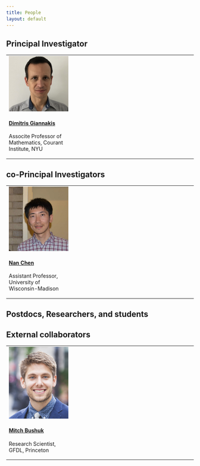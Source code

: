 ```yaml
---
title: People
layout: default
---
```


## Principal Investigator

<table class="fixed">
  <col width="200"/>
  <col width="200"/>
  <col width="200"/>
  <tr>
      <td> <!-- Dimitris Giannakis -->
          <div class="card" style="width: 10rem;">
            <a href="https://cims.nyu.edu/~dimitris/" title="" class="card-image hover-overlay" target="_blank">
            <img src="images/team/dimitris_small.png" alt="" class="img-responsive">
            </a>  
            <div class="card-text">
              <h4><a href="https://cims.nyu.edu/~dimitris/" target="_blank">Dimitris Giannakis</a></h4>
              <div class="card-desription">
                <p>Associte Professor of Mathematics, Courant Institute, NYU</p>
              </div>
            </div>
          </div>
      </td>
  </tr>
</table>

## co-Principal Investigators

<table class="fixed">
  <col width="200"/>
  <col width="200"/>
  <col width="200"/>
  <tr>
      <td> <!-- Nan Chen -->
          <div class="card" style="width: 10rem;">
            <a href="https://www.math.wisc.edu/~chennan/" title="" class="card-image hover-overlay" target="_blank">
            <img src="images/team/chen.jpg" alt="" class="img-responsive">
            </a>  
            <div class="card-text">
              <h4><a href="https://www.math.wisc.edu/~chennan/" target="_blank">Nan Chen</a></h4>
              <div class="card-desription">
                <p>Assistant Professor, University of Wisconsin-Madison</p>
              </div>
            </div>
          </div>
      </td>
  </tr>
</table>

## Postdocs, Researchers, and students

## External collaborators

<table class="fixed">
  <col width="200"/>
  <col width="200"/>
  <col width="200"/>
  <tr>
      <td> <!-- Mitch Bushuk -->
          <div class="card" style="width: 10rem;">
            <a href="https://www.gfdl.noaa.gov/mitch-bushuk/" title="" class="card-image hover-overlay" target="_blank">
            <img src="images/team/bushuk.png" alt="" class="img-responsive">
            </a>  
            <div class="card-text">
              <h4><a href="https://www.gfdl.noaa.gov/mitch-bushuk/" target="_blank">Mitch Bushuk</a></h4>
              <div class="card-desription">
                <p>Research Scientist, GFDL, Princeton</p>
              </div>
            </div>
          </div>
      </td>
  </tr>
</table>

